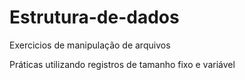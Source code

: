 # Estrutura-de-dados
Exercicios de manipulação de arquivos

Práticas utilizando registros de tamanho fixo e variável
